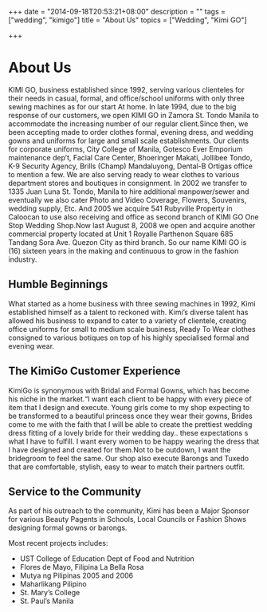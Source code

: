 +++
date = "2014-09-18T20:53:21+08:00"
description = ""
tags = ["wedding", "kimigo"]
title = "About Us"
topics = ["Wedding", "Kimi GO"]

+++
# About Us

KIMI GO, business established since 1992, serving various clienteles for their needs in casual, formal, and office/school uniforms with only three sewing machines as for our start At home. In late 1994, due to the big response of our customers, we open KIMI GO in Zamora St. Tondo Manila to accommodate the increasing number of our regular client.Since then, we been accepting made to order clothes formal, evening dress, and wedding gowns and uniforms for large and small scale establishments. Our clients for corporate uniforms, City College of Manila, Gotesco Ever Emporium maintenance dep’t, Facial Care Center, Bhoeringer Makati, Jollibee Tondo, K-9 Security Agency, Brills (Champ) Mandaluyong, Dental-B Ortigas office to mention a few. We are also serving ready to wear clothes to various department stores and boutiques in consignment. In 2002 we transfer to 1335 Juan Luna St. Tondo, Manila to hire additional manpower/sewer and eventually we also cater Photo and Video Coverage, Flowers, Souvenirs, wedding supply, Etc. And 2005 we acquire 541 Rubyville Property in Caloocan to use also receiving and office as second branch of KIMI GO One Stop Wedding Shop.Now last August 8, 2008 we open and acquire another commercial property located at Unit 1 Royalle Parthenon Square 685 Tandang Sora Ave. Quezon City as third branch. So our name KIMI GO is (16) sixteen years in the making and continuous to grow in the fashion industry.

## Humble Beginnings

What started as a home business with three sewing machines in 1992, Kimi established himself as a talent to reckoned with. Kimi’s diverse talent has allowed his business to expand to cater to a variety of clientele, creating office uniforms for small to medium scale business, Ready To Wear clothes consigned to various botiques on top of his highly specialised formal and evening wear.

## The KimiGo Customer Experience

KimiGo is synonymous with Bridal and Formal Gowns, which has become his niche in the market.“I want each client to be happy with every piece of item that I design and execute. Young girls come to my shop expecting to be transformed to a beautiful princess once they wear their gowns, Brides come to me with the faith that I will be able to create the prettiest wedding dress fitting of a lovely bride for their wedding day.. these expectations s what I have to fulfill. I want every women to be happy wearing the dress that I have designed and created for them.Not to be outdown, I want the bridegroom to feel the same. Our shop also execute Barongs and Tuxedo that are comfortable, stylish, easy to wear to match their partners outfit.

## Service to the Community

As part of his outreach to the community, Kimi has been a Major Sponsor for various Beauty Pagents in Schools, Local Councils or Fashion Shows designing formal gowns or barongs.

Most recent projects includes:

* UST College of Education Dept of Food and Nutrition
* Flores de Mayo, Filipina La Bella Rosa
* Mutya ng Pilipinas 2005 and 2006
* Maharlikang Pilipino
* St. Mary’s College
* St. Paul’s Manila
